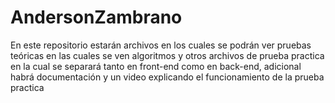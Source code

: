 # AndersonZambrano

En este repositorio estarán archivos en los cuales se podrán ver pruebas teóricas en las cuales se ven algoritmos y otros archivos
de prueba practica en la cual se separará tanto en front-end como en back-end, adicional habrá documentación y un video explicando 
el funcionamiento de la prueba practica

